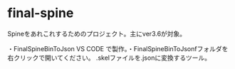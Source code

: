 # final-spine
Spineをあれこれするためのプロジェクト。主にver3.6が対象。

・FinalSpineBinToJson
 VS CODE で製作。・FinalSpineBinToJsonfフォルダを右クリックで開いてください。
 .skelファイルを.jsonに変換するツール。

